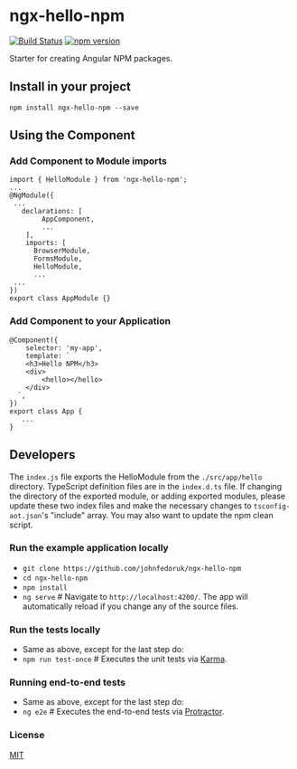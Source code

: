 # ngx-hello-npm

[![Build Status](https://travis-ci.org/johnfedoruk/ngx-hello-npm.svg?branch=master)](https://travis-ci.org/johnfedoruk/ngx-hello-npm)
[![npm version](https://badge.fury.io/js/ngx-hello-npm.svg)](https://badge.fury.io/js/ngx-hello-npm)

Starter for creating Angular NPM packages.

## Install in your project

`npm install ngx-hello-npm --save`

## Using the Component
### Add Component to Module imports
```
import { HelloModule } from 'ngx-hello-npm';
...
@NgModule({
 ...
   declarations: [
        AppComponent,
        ...
    ],
    imports: [
      BrowserModule,
      FormsModule,
      HelloModule,
      ...
 ...
})
export class AppModule {}
```
### Add Component to your Application
```
@Component({
    selector: 'my-app',
    template: `
    <h3>Hello NPM</h3>
    <div>
        <hello></hello>
    </div>
  `,
})
export class App {
   ...
}
```

## Developers

The `index.js` file exports the HelloModule from the `./src/app/hello` directory. TypeScript definition files are in the `index.d.ts` file. If changing the directory of the exported module, or adding exported modules, please update these two index files and make the necessary changes to `tsconfig-aot.json`'s "include" array. You may also want to update the npm clean script.

### Run the example application locally
- `git clone https://github.com/johnfedoruk/ngx-hello-npm`
- `cd ngx-hello-npm`
- `npm install`
- `ng serve` # Navigate to `http://localhost:4200/`. The app will automatically reload if you change any of the source files.

### Run the tests locally
- Same as above, except for the last step do:
- `npm run test-once` # Executes the unit tests via [Karma](https://karma-runner.github.io).

### Running end-to-end tests
- Same as above, except for the last step do:
- `ng e2e` # Executes the end-to-end tests via [Protractor](http://www.protractortest.org/).

### License

[MIT](https://tldrlegal.com/license/mit-license)
